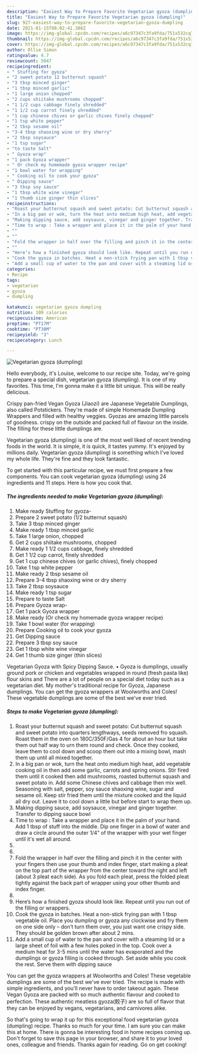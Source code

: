 ```yaml
---
description: "Easiest Way to Prepare Favorite Vegetarian gyoza (dumpling)"
title: "Easiest Way to Prepare Favorite Vegetarian gyoza (dumpling)"
slug: 927-easiest-way-to-prepare-favorite-vegetarian-gyoza-dumpling
date: 2021-01-15T08:02:41.386Z
image: https://img-global.cpcdn.com/recipes/a6c97347c3fa9fda/751x532cq70/vegetarian-gyoza-dumpling-recipe-main-photo.jpg
thumbnail: https://img-global.cpcdn.com/recipes/a6c97347c3fa9fda/751x532cq70/vegetarian-gyoza-dumpling-recipe-main-photo.jpg
cover: https://img-global.cpcdn.com/recipes/a6c97347c3fa9fda/751x532cq70/vegetarian-gyoza-dumpling-recipe-main-photo.jpg
author: Ollie Simon
ratingvalue: 4.7
reviewcount: 5047
recipeingredient:
- " Stuffing for gyoza"
- "2 sweet potato 12 butternut squash"
- "3 tbsp minced ginger"
- "1 tbsp minced garlic"
- "1 large onion chopped"
- "2 cups shiitake mushrooms chopped"
- "1 1/2 cups cabbage finely shredded"
- "1 1/2 cup carrot finely shredded"
- "1 cup chinese chives or garlic chives finely chopped"
- "1 tsp white pepper"
- "2 tbsp sesame oil"
- "3-4 tbsp shaoxing wine or dry sherry"
- "2 tbsp soysauce"
- "1 tsp sugar"
- "to taste Salt"
- " Gyoza wrap"
- "1 pack Gyoza wrapper"
- " Or check my homemade gyoza wrapper recipe"
- "1 bowl water for wrapping"
- " Cooking oil to cook your gyoza"
- " Dipping sauce"
- "3 tbsp soy sauce"
- "1 tbsp white wine vinegar"
- "1 thumb size ginger thin slices"
recipeinstructions:
- "Roast your butternut squash and sweet potato: Cut butternut squash and sweet potato into quarters lengthways, seeds removed fro squash. Roast them in the oven on 180C/350F/Gas 4 for about an hour but take them out half way to urn them round and check. Once they cooked, leave them to cool down and scoop them out into a mixing bowl, mash them up until all mixed together."
- "In a big pan or wok, turn the heat onto medium high heat, add vegetable cooking oil in then add some garlic, carrots and spring onions. Stir fired them until it cooked then add mushrooms, roasted butternut squash and sweet potato in. Add some Chinese chives and cabbage then mix well. Seasoning with salt, pepper, soy sauce shaoxing wine, sugar and sesame oil. Keep stir fried them until the mixture cooked and the liquid all dry out. Leave it to cool down a little but before start to wrap them up."
- "Making dipping sauce, add soysauce, vinegar and ginger together. Transfer to dipping sauce bowl"
- "Time to wrap : Take a wrapper and place it in the palm of your hand. Add 1 tbsp of stuff into the middle. Dip one finger in a bowl of water and draw a circle around the outer 1/4” of the wrapper with your wet finger until it&#39;s wet all around."
- ""
- ""
- "Fold the wrapper in half over the filling and pinch it in the center with your fingers then use your thumb and index finger, start making a pleat on the top part of the wrapper from the center toward the right and left (about 3 pleat each side). As you fold each pleat, press the folded pleat tightly against the back part of wrapper using your other thumb and index finger."
- ""
- "Here’s how a finished gyoza should look like. Repeat until you run out of the filling or wrappers."
- "Cook the gyoza in batches. Heat a non-stick frying pan with 1 tbsp vegetable oil. Place you dumpling or gyoza any clockwise and fry them on one side only – don’t turn them over, you just want one crispy side. They should be golden brown after about 2 mins."
- "Add a small cup of water to the pan and cover with a steaming lid or a large sheet of foil with a few holes poked in the top. Cook over a medium heat for 3-5 mins until the water has evaporated and the dumplings or gyoza filling is cooked through. Set aside while you cook the rest. Serve them with dipping sauce"
categories:
- Recipe
tags:
- vegetarian
- gyoza
- dumpling

katakunci: vegetarian gyoza dumpling 
nutrition: 109 calories
recipecuisine: American
preptime: "PT17M"
cooktime: "PT30M"
recipeyield: "3"
recipecategory: Lunch

---
```



![Vegetarian gyoza (dumpling)](https://img-global.cpcdn.com/recipes/a6c97347c3fa9fda/751x532cq70/vegetarian-gyoza-dumpling-recipe-main-photo.jpg)

Hello everybody, it's Louise, welcome to our recipe site. Today, we're going to prepare a special dish, vegetarian gyoza (dumpling). It is one of my favorites. This time, I'm gonna make it a little bit unique. This will be really delicious.

Crispy pan-fried Vegan Gyoza (Jiaozi) are Japanese Vegetable Dumplings, also called Potstickers. They&#39;re made of simple Homemade Dumpling Wrappers and filled with healthy veggies. Gyozas are amazing little parcels of goodness. crispy on the outside and packed full of flavour on the inside. The filling for these little dumplings are.

Vegetarian gyoza (dumpling) is one of the most well liked of recent trending foods in the world. It is simple, it is quick, it tastes yummy. It's enjoyed by millions daily. Vegetarian gyoza (dumpling) is something which I've loved my whole life. They're fine and they look fantastic.


To get started with this particular recipe, we must first prepare a few components. You can cook vegetarian gyoza (dumpling) using 24 ingredients and 11 steps. Here is how you cook that.

<!--inarticleads1-->

##### The ingredients needed to make Vegetarian gyoza (dumpling):

1. Make ready  Stuffing for gyoza-
1. Prepare 2 sweet potato (1/2 butternut squash)
1. Take 3 tbsp minced ginger
1. Make ready 1 tbsp minced garlic
1. Take 1 large onion, chopped
1. Get 2 cups shiitake mushrooms, chopped
1. Make ready 1 1/2 cups cabbage, finely shredded
1. Get 1 1/2 cup carrot, finely shredded
1. Get 1 cup chinese chives (or garlic chives), finely chopped
1. Take 1 tsp white pepper
1. Make ready 2 tbsp sesame oil
1. Prepare 3-4 tbsp shaoxing wine or dry sherry
1. Take 2 tbsp soysauce
1. Make ready 1 tsp sugar
1. Prepare to taste Salt
1. Prepare  Gyoza wrap-
1. Get 1 pack Gyoza wrapper
1. Make ready  (Or check my homemade gyoza wrapper recipe)
1. Take 1 bowl water (for wrapping)
1. Prepare  Cooking oil to cook your gyoza
1. Get  Dipping sauce
1. Prepare 3 tbsp soy sauce
1. Get 1 tbsp white wine vinegar
1. Get 1 thumb size ginger (thin slices)


Vegetarian Gyoza with Spicy Dipping Sauce. • Gyoza is dumplings, usually ground pork or chicken and vegetables wrapped in round (fresh pasta like) flour skins and There are a lot of people on a special diet today such as a vegetarian diet. My mother&#39;s traditional recipe for Gyoza, Japanese dumplings. You can get the gyoza wrappers at Woolworths and Coles! These vegetable dumplings are some of the best we&#39;ve ever tried. 

<!--inarticleads2-->

##### Steps to make Vegetarian gyoza (dumpling):

1. Roast your butternut squash and sweet potato: Cut butternut squash and sweet potato into quarters lengthways, seeds removed fro squash. Roast them in the oven on 180C/350F/Gas 4 for about an hour but take them out half way to urn them round and check. Once they cooked, leave them to cool down and scoop them out into a mixing bowl, mash them up until all mixed together.
1. In a big pan or wok, turn the heat onto medium high heat, add vegetable cooking oil in then add some garlic, carrots and spring onions. Stir fired them until it cooked then add mushrooms, roasted butternut squash and sweet potato in. Add some Chinese chives and cabbage then mix well. Seasoning with salt, pepper, soy sauce shaoxing wine, sugar and sesame oil. Keep stir fried them until the mixture cooked and the liquid all dry out. Leave it to cool down a little but before start to wrap them up.
1. Making dipping sauce, add soysauce, vinegar and ginger together. Transfer to dipping sauce bowl
1. Time to wrap : Take a wrapper and place it in the palm of your hand. Add 1 tbsp of stuff into the middle. Dip one finger in a bowl of water and draw a circle around the outer 1/4” of the wrapper with your wet finger until it&#39;s wet all around.
1. 
1. 
1. Fold the wrapper in half over the filling and pinch it in the center with your fingers then use your thumb and index finger, start making a pleat on the top part of the wrapper from the center toward the right and left (about 3 pleat each side). As you fold each pleat, press the folded pleat tightly against the back part of wrapper using your other thumb and index finger.
1. 
1. Here’s how a finished gyoza should look like. Repeat until you run out of the filling or wrappers.
1. Cook the gyoza in batches. Heat a non-stick frying pan with 1 tbsp vegetable oil. Place you dumpling or gyoza any clockwise and fry them on one side only – don’t turn them over, you just want one crispy side. They should be golden brown after about 2 mins.
1. Add a small cup of water to the pan and cover with a steaming lid or a large sheet of foil with a few holes poked in the top. Cook over a medium heat for 3-5 mins until the water has evaporated and the dumplings or gyoza filling is cooked through. Set aside while you cook the rest. Serve them with dipping sauce


You can get the gyoza wrappers at Woolworths and Coles! These vegetable dumplings are some of the best we&#39;ve ever tried. The recipe is made with simple ingredients, and you&#39;ll never have to order takeout again. These Vegan Gyoza are packed with so much authentic flavour and cooked to perfection. These authentic meatless gyoza(餃子) are so full of flavor that they can be enjoyed by vegans, vegetarians, and carnivores alike. 

So that's going to wrap it up for this exceptional food vegetarian gyoza (dumpling) recipe. Thanks so much for your time. I am sure you can make this at home. There is gonna be interesting food in home recipes coming up. Don't forget to save this page in your browser, and share it to your loved ones, colleague and friends. Thanks again for reading. Go on get cooking!

